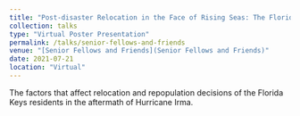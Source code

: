 ```yaml
---
title: "Post-disaster Relocation in the Face of Rising Seas: The Florida Keys after Hurricane Irma"
collection: talks
type: "Virtual Poster Presentation"
permalink: /talks/senior-fellows-and-friends
venue: "[Senior Fellows and Friends](Senior Fellows and Friends)"
date: 2021-07-21
location: "Virtual"
---
```

The factors that affect relocation and repopulation decisions of the Florida Keys residents in the aftermath of Hurricane Irma.
